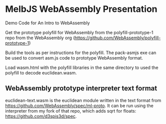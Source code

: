 # MelbJS WebAssembly Presentation
Demo Code for An Intro to WebAssembly

Get the prototype polyfill for WebAssembly from the polyfill-prototype-1 repo from the WebAssembly org (https://github.com/WebAssembly/polyfill-prototype-1)

Build the tools as per instructions for the polyfill. The pack-asmjs exe can be used to convert asm.js code to prototype WebAssembly format.

Load wasm.html with the polyfill libraries in the same directory to used the polyfill to decode euclidean.wasm.


## WebAssembly prototype interpreter text format

euclidean-text.wasm is the euclidean module written in the text format from https://github.com/WebAssembly/spec/ml-proto. It can be run using the interpreter from my fork of that repo, which adds sqrt for floats: https://github.com/d3spis3d/spec.
